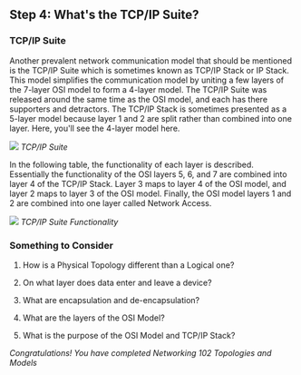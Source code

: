 
## Step 4: What's the TCP/IP Suite?

### TCP/IP Suite  

Another prevalent network communication model that should be mentioned is the TCP/IP Suite which is sometimes known as TCP/IP Stack or IP Stack. This model simplifies the communication model by uniting a few layers of the 7-layer OSI model to form a 4-layer model. The TCP/IP Suite was released around the same time as the OSI model, and each has there supporters and detractors. The TCP/IP Stack is sometimes presented as a 5-layer model because layer 1 and 2 are split rather than combined into one layer. Here, you'll see the 4-layer model here.

![](/posts/files/networking-102/assets/images/osi4.png)
*TCP/IP Suite*

In the following table, the functionality of each layer is described. Essentially the functionality of the OSI layers 5, 6, and 7 are combined into layer 4 of the TCP/IP Stack. Layer 3 maps to layer 4 of the OSI model, and layer 2 maps to layer 3 of the OSI model. Finally, the OSI model layers 1 and 2 are combined into one layer called Network Access.

![](/posts/files/networking-102/assets/images/osi5.png)
*TCP/IP Suite Functionality*


### Something to Consider
1. How is a Physical Topology different than a Logical one?

2. On what layer does data enter and leave a device?

3. What are encapsulation and de-encapsulation?

4. What are the layers of the OSI Model?

5. What is the purpose of the OSI Model and TCP/IP Stack?

*Congratulations!  You have completed Networking 102 Topologies and Models*
